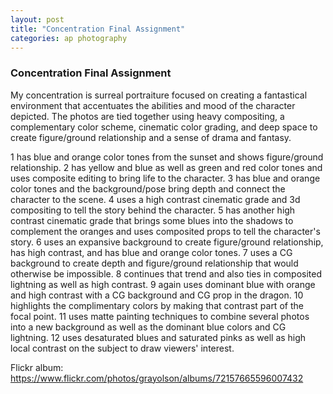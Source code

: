 ```yaml
---
layout: post
title: "Concentration Final Assignment"
categories: ap photography
---
```


### Concentration Final Assignment

My concentration is surreal portraiture focused on creating a
fantastical environment that accentuates the abilities and mood of the
character depicted. The photos are tied together using heavy
compositing, a complementary color scheme, cinematic color grading, and
deep space to create figure/ground relationship and a sense of drama and
fantasy.

1 has blue and orange color tones from the sunset and shows
figure/ground relationship. 2 has yellow and blue as well as green and
red color tones and uses composite editing to bring life to the
character. 3 has blue and orange color tones and the background/pose
bring depth and connect the character to the scene. 4 uses a high
contrast cinematic grade and 3d compositing to tell the story behind the
character. 5 has another high contrast cinematic grade that brings some
blues into the shadows to complement the oranges and uses composited
props to tell the character's story. 6 uses an expansive background to
create figure/ground relationship, has high contrast, and has blue and
orange color tones. 7 uses a CG background to create depth and
figure/ground relationship that would otherwise be impossible. 8
continues that trend and also ties in composited lightning as well as
high contrast. 9 again uses dominant blue with orange and high contrast
with a CG background and CG prop in the dragon. 10 highlights the
complimentary colors by making that contrast part of the focal point. 11
uses matte painting techniques to combine several photos into a new
background as well as the dominant blue colors and CG lightning. 12 uses
desaturated blues and saturated pinks as well as high local contrast on
the subject to draw viewers' interest.

Flickr album:
https://www.flickr.com/photos/grayolson/albums/72157665596007432
